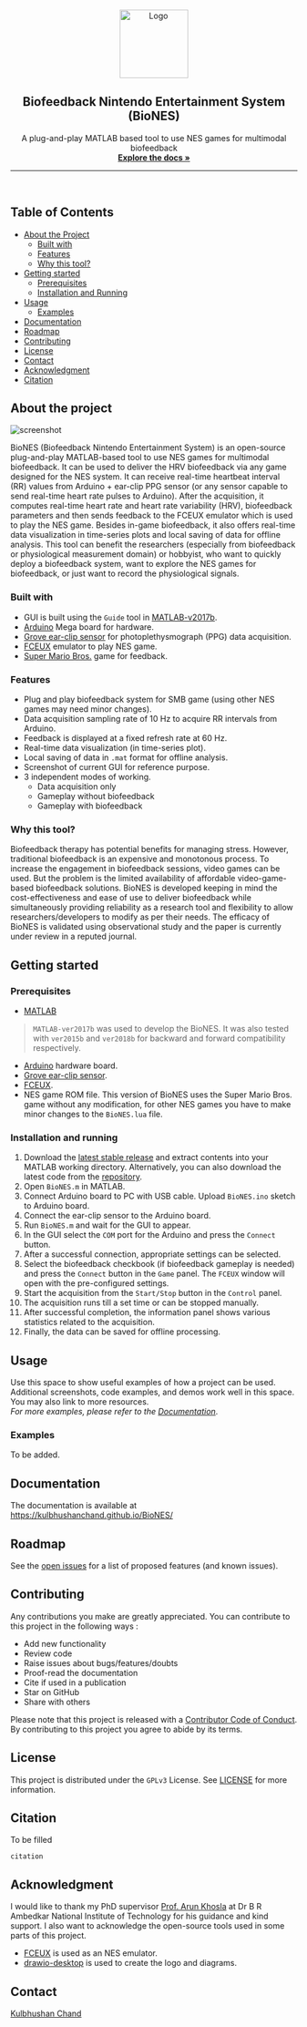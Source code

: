 <!-- PROJECT LOGO -->
<br />
<p align="center">
  <a href="https://github.com/kulbhushanchand/BioNES">
    <img src="docs/assets/images/logo.svg" alt="Logo" width="120" height="120">
  </a>
  <h2 align="center">Biofeedback Nintendo Entertainment System (BioNES)</h2>
  <p align="center">
    A plug-and-play MATLAB based tool to use NES games for multimodal biofeedback      
  <br />
    <a href="https://kulbhushanchand.github.io/BioNES/"><strong>Explore the docs »</strong></a>
    <br />
  </p>
</p>

---
<br />

## Table of Contents

- [About the Project](#about-the-project)
  - [Built with](#built-with)
  - [Features](#features)
  - [Why this tool?](#why-this-tool)
- [Getting started](#getting-started)
  - [Prerequisites](#prerequisites)
  - [Installation and Running](#installation-and-running)
- [Usage](#usage)
  - [Examples](#examples)
- [Documentation](#documentation)
- [Roadmap](#roadmap)
- [Contributing](#contributing)
- [License](#license)
- [Contact](#contact)
- [Acknowledgment](#acknowledgment)
- [Citation](#citation)

## About the project
![screenshot](docs/assets/images/BioNES.jpg)

BioNES (Biofeedback Nintendo Entertainment System) is an open-source plug-and-play MATLAB-based tool to use NES games for multimodal biofeedback. It can be used to deliver the HRV biofeedback via any game designed for the NES system. It can receive real-time heartbeat interval (RR) values from Arduino + ear-clip PPG sensor (or any sensor capable to send real-time heart rate pulses to Arduino). After the acquisition, it computes real-time heart rate and heart rate variability (HRV), biofeedback parameters and then sends feedback to the FCEUX emulator which is used to play the NES game.
Besides in-game biofeedback, it also offers real-time data visualization in time-series plots and local saving of data for offline analysis. This tool can benefit the researchers (especially from biofeedback or physiological measurement domain) or hobbyist, who want to quickly deploy a biofeedback system, want to explore the NES games for biofeedback, or just want to record the physiological signals.

### Built with

- GUI is built using the `Guide` tool in [MATLAB-v2017b](https://in.mathworks.com/products/matlab.html). 
- [Arduino](https://www.arduino.cc/) Mega board for hardware.
- [Grove ear-clip sensor](https://wiki.seeedstudio.com/Grove-Ear-clip_Heart_Rate_Sensor/) for photoplethysmograph (PPG) data acquisition.
- [FCEUX](https://github.com/TASVideos/fceux) emulator to play NES game.
- [Super Mario Bros.](https://www.mariowiki.com/Super_Mario_Bros.) game for feedback.

### Features

- Plug and play biofeedback system for SMB game (using other NES games may need minor changes).
- Data acquisition sampling rate of 10 Hz to acquire RR intervals from Arduino. 
- Feedback is displayed at a fixed refresh rate at 60 Hz.
- Real-time data visualization (in time-series plot).
- Local saving of data in `.mat` format for offline analysis.
- Screenshot of current GUI for reference purpose.
- 3 independent modes of working.
  - Data acquisition only
  - Gameplay without biofeedback
  - Gameplay with biofeedback

### Why this tool?

Biofeedback therapy has potential benefits for managing stress. However, traditional biofeedback is an expensive and monotonous process. To increase the engagement in biofeedback sessions, video games can be used. But the problem is the limited availability of affordable video-game-based biofeedback solutions.
BioNES is developed keeping in mind the cost-effectiveness and ease of use to deliver biofeedback while simultaneously providing reliability as a research tool and flexibility to allow researchers/developers to modify as per their needs. The efficacy of BioNES is validated using observational study and the paper is currently under review in a reputed journal.


<!-- GETTING STARTED -->
## Getting started

### Prerequisites

- [MATLAB](https://in.mathworks.com/products/matlab.html)  

>`MATLAB-ver2017b` was used to develop the BioNES. It was also tested with `ver2015b` and `ver2018b` for backward and forward compatibility respectively.  

- [Arduino](https://www.arduino.cc/) hardware board.   
- [Grove ear-clip sensor](https://wiki.seeedstudio.com/Grove-Ear-clip_Heart_Rate_Sensor/).
- [FCEUX](https://github.com/TASVideos/fceux).
- NES game ROM file. This version of BioNES uses the Super Mario Bros. game without any modification, for other NES games you have to make minor changes to the `BioNES.lua` file.  

### Installation and running

1. Download the [latest stable release](https://github.com/kulbhushanchand/BioNES/releases) and extract contents into your MATLAB working directory. Alternatively, you can also download the latest code from the [repository](https://github.com/kulbhushanchand/BioNES).
2. Open `BioNES.m` in MATLAB.
3. Connect Arduino board to PC with USB cable. Upload `BioNES.ino` sketch to Arduino board.
4. Connect the ear-clip sensor to the Arduino board.
4. Run `BioNES.m` and wait for the GUI to appear.
5. In the GUI select the `COM` port for the Arduino and press the `Connect` button. 
6. After a successful connection, appropriate settings can be selected.
7. Select the biofeedback checkbook (if biofeedback gameplay is needed) and press the `Connect` button in the `Game` panel. The `FCEUX` window will open with the pre-configured settings. 
8. Start the acquisition from the `Start/Stop` button in the `Control` panel.
9. The acquisition runs till a set time or can be stopped manually.
10. After successful completion, the information panel shows various statistics related to the acquisition.
11. Finally, the data can be saved for offline processing.


<!-- USAGE EXAMPLES -->
## Usage

Use this space to show useful examples of how a project can be used. Additional screenshots, code examples, and demos work well in this space. You may also link to more resources.  
*For more examples, please refer to the [Documentation](https://kulbhushanchand.github.io/BioNES/)*.


### Examples

To be added.


<!-- DOCUMENTATION -->
## Documentation

The documentation is available at https://kulbhushanchand.github.io/BioNES/


<!-- ROADMAP -->
## Roadmap

See the [open issues](https://github.com/kulbhushanchand/BioNES/issues) for a list of proposed features (and known issues).


<!-- CONTRIBUTING -->
## Contributing

Any contributions you make are greatly appreciated. You can contribute to this project in the following ways :

- Add new functionality
- Review code
- Raise issues about bugs/features/doubts
- Proof-read the documentation
- Cite if used in a publication
- Star on GitHub
- Share with others

Please note that this project is released with a [Contributor Code of Conduct](https://github.com/kulbhushanchand/BioNES/blob/master/CODE_OF_CONDUCT.md). By contributing to this project you agree to abide by its terms.


<!-- LICENSE -->
## License

This project is distributed under the `GPLv3` License. See [LICENSE](https://github.com/kulbhushanchand/BioNES/blob/master/LICENSE) for more information.


## Citation

To be filled

```
citation
```


<!-- ACKNOWLEDGMENTS -->
## Acknowledgment

I would like to thank my PhD supervisor [Prof. Arun Khosla](https://www.nitj.ac.in/index.php/nitj_cinfo/Faculty/38) at Dr B R Ambedkar National Institute of Technology for his guidance and kind support. I also want to acknowledge the open-source tools used in some parts of this project.

- [FCEUX](https://github.com/TASVideos/fceux) is used as an NES emulator.
- [drawio-desktop](https://github.com/jgraph/drawio-desktop) is used to create the logo and diagrams.


<!-- CONTACT -->
## Contact

[Kulbhushan Chand](https://kulbhushanchand.github.io/about/)